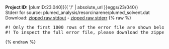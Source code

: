 **Project ID:** [plumID:23.040]({{ '/' | absolute_url }}eggs/23/040/)  
Stderr for source:  plumed_analysis/resorcinarene/plumed_solvent.dat   
Download: [zipped raw stdout](plumed_solvent.dat.plumed_master.stdout.txt.zip) - [zipped raw stderr](plumed_solvent.dat.plumed_master.stderr.txt.zip) 
{% raw %}
<pre>
#! Only the first 1000 rows of the error file are shown below
#! To inspect the full error file, please download the zipped raw stderr file above
</pre>
{% endraw %}

